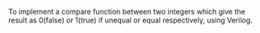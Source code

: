 To implement a compare function between two integers which give the result as 0(false) or 1(true) if unequal or equal respectively, using Verilog.
